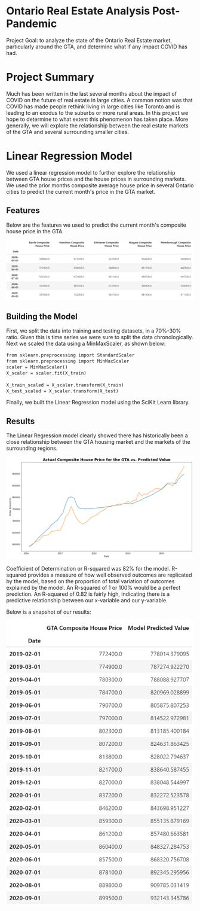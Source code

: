 # Ontario Real Estate Analysis Post-Pandemic

Project Goal: to analyze the state of the Ontario Real Estate market, particularly around the GTA, and determine what if any impact COVID has had.

# Project Summary

Much has been written in the last several months about the impact of COVID on the future of real estate in large cities. A common notion was that COVID has made people rethink living in large cities like Toronto and is leading to an exodus to the suburbs or more rural areas. In this project we hope to determine to what extent this phenomenon has taken place. More generally, we will explore the relationship between the real estate markets of the GTA and several surrounding smaller cities.


# Linear Regression Model

We used a linear regression model to further explore the relationship between GTA house prices and the house prices in surrounding markets. We used the prior months composite average house price in several Ontario cities to predict the current month's price in the GTA market.

## Features

Below are the features we used to predict the current month's composite house price in the GTA.

![features](Image/features.PNG)

## Building the Model

First, we split the data into training and testing datasets, in a 70%-30% ratio. Given this is time series we were sure to split the data chronologically. Next we scaled the data using a MinMaxScaler, as shown below:

```
from sklearn.preprocessing import StandardScaler
from sklearn.preprocessing import MinMaxScaler
scaler = MinMaxScaler()
X_scaler = scaler.fit(X_train)

X_train_scaled = X_scaler.transform(X_train)
X_test_scaled = X_scaler.transform(X_test)
```

Finally, we built the Linear Regression model using the SciKit Learn library.

## Results

The Linear Regression model clearly showed there has historically been a close relationship between the GTA housing market and the markets of the surrounding regions.

![results_chart](Image/model_results_chart.PNG)

Coefficient of Determination or R-squared was 82% for the model. R-squared provides a measure of how well observed outcomes are replicated by the model, based on the proportion of total variation of outcomes explained by the model. An R-squared of 1 or 100% would be a perfect prediction. An R-squared of 0.82 is fairly high, indicating there is a predictive relationship between our x-variable and our y-variable.

Below is a snapshot of our results:

![Predictions_actuals](Image/predictions_actuals.PNG)

